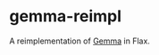 # gemma-reimpl

A reimplementation of [Gemma](https://github.com/google/gemma_pytorch/blob/main/gemma/model.py) in Flax.
